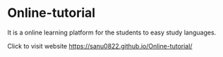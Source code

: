 # Online-tutorial
It is a online learning platform for the students to easy study languages.

Click to visit website https://sanu0822.github.io/Online-tutorial/
